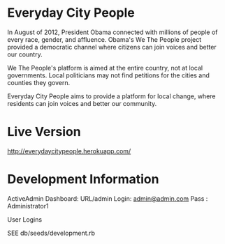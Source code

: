 Everyday City People
====================

In August of 2012, President Obama connected with millions of people of every race, gender, and affluence. Obama's We The People project provided a democratic channel where citizens can join voices and better our country.

We The People's platform is aimed at the entire country, not at local governments. Local politicians may not find petitions for the cities and counties they govern.

Everyday City People aims to provide a platform for local change, where residents can join voices and better our community.

Live Version
============================

http://everydaycitypeople.herokuapp.com/

Development Information
=======================

ActiveAdmin Dashboard: URL/admin
Login: admin@admin.com
Pass : Administrator1

User Logins

SEE db/seeds/development.rb

